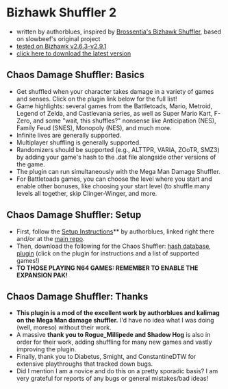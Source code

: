 # Bizhawk Shuffler 2
* written by authorblues, inspired by [Brossentia's Bizhawk Shuffler](https://github.com/brossentia/BizHawk-Shuffler), based on slowbeef's original project
* [tested on Bizhawk v2.6.3-v2.9.1](https://github.com/TASVideos/BizHawk/releases/)  
* [click here to download the latest version](https://github.com/authorblues/bizhawk-shuffler-2/archive/refs/heads/main.zip)

## Chaos Damage Shuffler: Basics
* Get shuffled when your character takes damage in a variety of games and senses. Click on the plugin link below for the full list!
* Game highlights: several games from the Battletoads, Mario, Metroid, Legend of Zelda, and Castlevania series, as well as Super Mario Kart, F-Zero, and some "wait, this shuffles?" nonsense like Anticipation (NES), Family Feud (SNES), Monopoly (NES), and much more.
* Infinite lives are generally supported.
* Multiplayer shuffling is generally supported.
* Randomizers should be supported (e.g., ALTTPR, VARIA, ZOoTR, SMZ3) by adding your game's hash to the .dat file alongside other versions of the game.
* The plugin can run simultaneously with the Mega Man Damage Shuffler.
* For Battletoads games, you can choose the level where you start and enable other bonuses, like choosing your start level (to shuffle many levels all together, skip Clinger-Winger, and more.

## Chaos Damage Shuffler: Setup
* First, follow the [Setup Instructions](https://github.com/authorblues/bizhawk-shuffler-2/wiki/Setup-Instructions)** by authorblues, linked right there and/or at the [main repo](https://github.com/authorblues/bizhawk-shuffler-2).
* Then, download the following for the Chaos Shuffler: [hash database](https://github.com/Phiggle/bizhawk-shuffler-2/blob/main/plugins/chaos-shuffler-hashes.dat), [plugin](https://github.com/Phiggle/bizhawk-shuffler-2/blob/main/plugins/chaos-damage-shuffler.lua) (click on the plugin for instructions and a list of supported games!)
* **TO THOSE PLAYING N64 GAMES: REMEMBER TO ENABLE THE EXPANSION PAK!**

## Chaos Damage Shuffler: Thanks
* **This plugin is a mod of the excellent work by authorblues and kalimag on the Mega Man damage shuffler.** I'd have no idea what I was doing (well, moreso) without their work.
* A massive **thank you to Rogue_Millipede and Shadow Hog** is also in order for their work, adding shuffling for many new games and vastly improving the plugin. 
* Finally, thank you to Diabetus, Smight, and ConstantineDTW for extensive playthroughs that tracked down bugs.
* Did I mention I am a novice and do this on a pretty sporadic basis? I am very grateful for reports of any bugs or general mistakes/bad ideas!